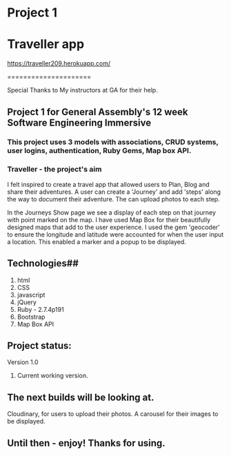 # Project 1

# Traveller app #

https://traveller209.herokuapp.com/

=====================

Special Thanks to My instructors at GA for their help.

## Project 1 for General Assembly's 12 week Software Engineering Immersive ##

### This project uses 3 models with associations, CRUD systems, user logins, authentication, Ruby Gems, Map box API.

### Traveller - the project's aim ###


I felt inspired to create a travel app that allowed users to Plan, Blog and share their adventures.
A user can create a 'Journey' and add 'steps' along the way to document their adventure.
The can upload photos to each step.

In the Journeys Show page we see a display of each step on that journey with point marked on the map.
I have used Map Box for their beautifully designed maps that add to the user experience.
I used the gem 'geocoder' to ensure the longitude and latitude were accounted for when the user input a location.
This enabled a marker and a popup to be displayed.



## Technologies##


1. html
1. CSS
1. javascript
1. jQuery
1. Ruby - 2.7.4p191
1. Bootstrap
1. Map Box API


## Project status:

Version 1.0

1. Current working version.

## The next builds will be looking at.

Cloudinary, for users to upload their photos.
A carousel for their images to be displayed.

## Until then - enjoy! Thanks for using.

